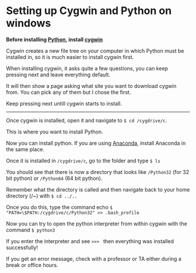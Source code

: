Setting up Cygwin and Python on windows
=======

__Before installing [Python](https://www.python.org/), install [cygwin](http://www.cygwin.com/)__

Cygwin creates a new file tree on your computer in which Python must be installed in, so it is much easier to install cygwin first. 

When installing cygwin, it asks quite a few questions, you can keep pressing next and leave everything default.

It will then show a page asking what site you want to download cygwin from. You can pick any of them but I chose the first.

Keep pressing next untill cygwin starts to install.

----

Once cygwin is installed, open it and navigate to `$ cd /cygdrive/c`. 

This is where you want to install Python.

Now you can install python. If you are using [Anaconda](https://www.anaconda.com/download/), install Anaconda in the same place.

Once it is installed in `/cygdrive/c`, go to the folder and type `$ ls`

You should see that there is now a directory that looks like `/Python32` (for 32 bit python) or `/Python64` (64 bit python).

Remember what the directory is called and then navigate back to your home directory (/~)  with `$ cd ../..`

Once you do this, type the command echo `$ "PATH=\$PATH:/cygdrive/c/Python32" >> .bash_profile`

Now you can try to open the python interpreter from within cygwin with the command `$ python3`

If you enter the interpreter and see `>>> ` then everything was installed successfully!

If you get an error message, check with a professor or TA either during a break or office hours.
